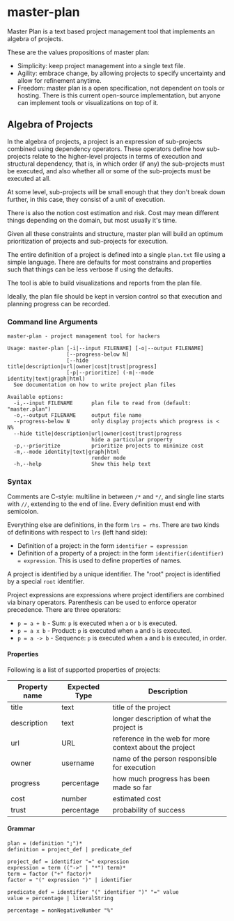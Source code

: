 # master-plan

Master Plan is a text based project management tool that implements an
algebra of projects.

These are the values propositions of master plan:

 * Simplicity: keep project management into a single text file.
 * Agility: embrace change, by allowing projects to specify uncertainty and allow
   for refinement anytime.
 * Freedom: master plan is a open specification, not dependent on tools or hosting.
   There is this current open-source implementation, but anyone can implement
   tools or visualizations on top of it.

## Algebra of Projects

In the algebra of projects, a project is an expression of sub-projects
combined using dependency operators. These operators define how sub-projects
relate to the higher-level projects in terms of execution and structural
dependency, that is, in which order (if any) the sub-projects must be executed,
and also whether all or some of the sub-projects must be executed at all.

At some level, sub-projects will be small enough that they don't break down
further, in this case, they consist of a unit of execution.

There is also the notion cost estimation and risk. Cost may mean different
things depending on the domain, but most usually it's time.

Given all these constraints and structure, master plan will build an optimum
prioritization of projects and sub-projects for execution.

The entire definition of a project is defined into a single `plan.txt` file
using a simple language. There are defaults for most constrains and properties
such that things can be less verbose if using the defaults.

The tool is able to build visualizations and reports from the plan file.

Ideally, the plan file should be kept in version control so that execution and
planning progress can be recorded.

### Command line Arguments

```
master-plan - project management tool for hackers

Usage: master-plan [-i|--input FILENAME] [-o|--output FILENAME]
                   [--progress-below N]
                   [--hide title|description|url|owner|cost|trust|progress]
                   [-p|--prioritize] (-m|--mode identity|text|graph|html)
  See documentation on how to write project plan files

Available options:
  -i,--input FILENAME      plan file to read from (default: "master.plan")
  -o,--output FILENAME     output file name
  --progress-below N       only display projects which progress is < N%
  --hide title|description|url|owner|cost|trust|progress
                           hide a particular property
  -p,--prioritize          prioritize projects to minimize cost
  -m,--mode identity|text|graph|html
                           render mode
  -h,--help                Show this help text
```

### Syntax

Comments are C-style: multiline in between `/*` and `*/`, and single line starts
with `//`, extending to the end of line. Every definition must end with semicolon.

Everything else are definitions, in the form `lrs = rhs`.
There are two kinds of definitions with respect to `lrs` (left hand side):

 * Definition of a project: in the form `identifier = expression`
 * Definition of a property of a project: in the form `identifier(identifier) = expression`.
   This is used to define properties of names.

A project is identified by a unique identifier. The "root" project is identified
by a special `root` identifier.

Project expressions are expressions where project identifiers are combined via
binary operators. Parenthesis can be used to enforce operator precedence. There
are three operators:

 * `p = a + b` - Sum: `p` is executed when `a` or `b` is executed.
 * `p = a x b` - Product: `p` is executed when `a` and `b` is executed.
 * `p = a -> b` - Sequence: `p` is executed when `a` and `b` is executed, in order.

#### Properties

Following is a list of supported properties of projects:

| Property name | Expected Type | Description |
|---------------|---------------|-------------|
| title         | text          | title of the project |
| description   | text          | longer description of what the project is |
| url           | URL           | reference in the web for more context about the project |
| owner         | username      | name of the person responsible for execution |
| progress      | percentage    | how much progress has been made so far |
| cost          | number        | estimated cost |
| trust         | percentage    | probability of success |

#### Grammar

```
plan = (definition ";")*
definition = project_def | predicate_def

project_def = identifier "=" expression
expression = term (("->" | "*") term)*
term = factor ("+" factor)*
factor = "(" expression ")" | identifier

predicate_def = identifier "(" identifier ")" "=" value
value = percentage | literalString

percentage = nonNegativeNumber "%"
```
